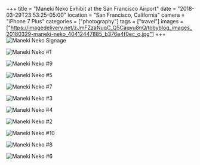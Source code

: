 +++
title = "Maneki Neko Exhibit at the San Francisco Airport"
date = "2018-03-29T23:53:25-05:00"
location = "San Francisco, California"
camera = "iPhone 7 Plus"
categories = ["photography"]
tags = ["travel"]
images = ["https://imagedelivery.net/zJmFZzaNuqC_Q5Caqyu8nQ/tobyblog_images_20180329-maneki-neko_40412447885_b376e4f0ec_o.jpg"]
+++
![Maneki Neko Signage](https://imagedelivery.net/zJmFZzaNuqC_Q5Caqyu8nQ/tobyblog_images_20180329-maneki-neko_40412447885_b376e4f0ec_o.jpg/fit=scale-down,w=780,sharpen=1,f=auto,q=0.9,slow-connection-quality=0.3)
<!--more-->

![Maneki Neko #1](https://imagedelivery.net/zJmFZzaNuqC_Q5Caqyu8nQ/tobyblog_images_20180329-maneki-neko_41265429672_5b07ce71c8_o.jpg/fit=scale-down,w=780,sharpen=1,f=auto,q=0.9,slow-connection-quality=0.3)

![Maneki Neko #9](https://imagedelivery.net/zJmFZzaNuqC_Q5Caqyu8nQ/tobyblog_images_20180329-maneki-neko_39498627210_0a8466d8f9_o.jpg/fit=scale-down,w=780,sharpen=1,f=auto,q=0.9,slow-connection-quality=0.3)

![Maneki Neko #5](https://imagedelivery.net/zJmFZzaNuqC_Q5Caqyu8nQ/tobyblog_images_20180329-maneki-neko_27435673638_c2f496ff48_o.jpg/fit=scale-down,w=780,sharpen=1,f=auto,q=0.9,slow-connection-quality=0.3)

![Maneki Neko #7](https://imagedelivery.net/zJmFZzaNuqC_Q5Caqyu8nQ/tobyblog_images_20180329-maneki-neko_27435673628_4748a5e91c_o.jpg/fit=scale-down,w=780,sharpen=1,f=auto,q=0.9,slow-connection-quality=0.3)

![Maneki Neko #3](https://imagedelivery.net/zJmFZzaNuqC_Q5Caqyu8nQ/tobyblog_images_20180329-maneki-neko_39498627130_3997d4484e_o.jpg/fit=scale-down,w=780,sharpen=1,f=auto,q=0.9,slow-connection-quality=0.3)

![Maneki Neko #4](https://imagedelivery.net/zJmFZzaNuqC_Q5Caqyu8nQ/tobyblog_images_20180329-maneki-neko_41265429142_bb5d5847a8_o.jpg/fit=scale-down,w=780,sharpen=1,f=auto,q=0.9,slow-connection-quality=0.3)

![Maneki Neko #2](https://imagedelivery.net/zJmFZzaNuqC_Q5Caqyu8nQ/tobyblog_images_20180329-maneki-neko_39498627680_844eb38e69_o.jpg/fit=scale-down,w=780,sharpen=1,f=auto,q=0.9,slow-connection-quality=0.3)

![Maneki Neko #10](https://imagedelivery.net/zJmFZzaNuqC_Q5Caqyu8nQ/tobyblog_images_20180329-maneki-neko_41265426732_66587b6f59_o.jpg/fit=scale-down,w=780,sharpen=1,f=auto,q=0.9,slow-connection-quality=0.3)

![Maneki Neko #8](https://imagedelivery.net/zJmFZzaNuqC_Q5Caqyu8nQ/tobyblog_images_20180329-maneki-neko_39498628240_db9a6dd25d_o.jpg/fit=scale-down,w=780,sharpen=1,f=auto,q=0.9,slow-connection-quality=0.3)

![Maneki Neko #6](https://imagedelivery.net/zJmFZzaNuqC_Q5Caqyu8nQ/tobyblog_images_20180329-maneki-neko_40594421104_240d59c402_o.jpg/fit=scale-down,w=780,sharpen=1,f=auto,q=0.9,slow-connection-quality=0.3)

